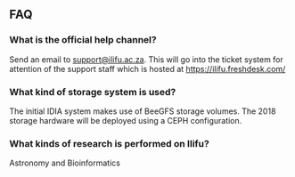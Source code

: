 ## FAQ

### What is the official help channel?

Send an email to [support@ilifu.ac.za](mailto:support@ilifu.ac.za). This will go into the ticket system for attention of the support staff which is hosted at https://ilifu.freshdesk.com/

### What kind of storage system is used?

The initial IDIA system makes use of BeeGFS storage volumes. The 2018 storage hardware will be deployed using a CEPH configuration.


### What kinds of research is performed on Ilifu?

Astronomy and Bioinformatics
